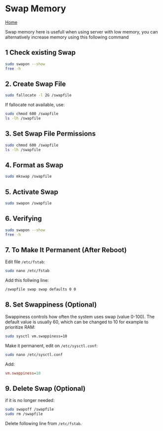 # Swap Memory

[Home](../README.md)

Swap memory here is usefull when using server with low memory, you can alternatively increase memory using this following command

## 1 Check existing Swap

```sh
sudo swapon --show
free -h
```

## 2. Create Swap File

```sh
sudo fallocate -l 2G /swapfile
```

If fallocate not available, use:

```sh
sudo chmod 600 /swapfile
ls -lh /swapfile
```

## 3. Set Swap File Permissions

```sh
sudo chmod 600 /swapfile
ls -lh /swapfile
```

##  4. Format as Swap

```sh
sudo mkswap /swapfile
```

## 5. Activate Swap

```sh
sudo swapon /swapfile
```

## 6. Verifying

```sh
sudo swapon --show
free -h
```

## 7. To Make It Permanent (After Reboot)

Edit file ```/etc/fstab```:

```sh
sudo nano /etc/fstab
```

Add this follwing line:

```sh
/swapfile swap swap defaults 0 0
```

## 8. Set Swappiness (Optional)

Swappiness controls how often the system uses swap (value 0-100). The default value is usually 60, which can be changed to 10 for example to prioritize RAM:

```sh
sudo sysctl vm.swappiness=10
```

Make it permanent, edit on ```/etc/sysctl.conf```:

```sh
sudo nano /etc/sysctl.conf
```

Add:

```ini
vm.swappiness=10
```

## 9. Delete Swap (Optional)

if it is no longer needed:

```sh
sudo swapoff /swapfile
sudo rm /swapfile
```

Delete following line from ```/etc/fstab```.